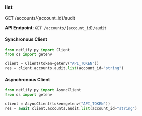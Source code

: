 
### list <a name="list"></a>
GET /accounts/{account_id}/audit



**API Endpoint**: `GET /accounts/{account_id}/audit`

#### Synchronous Client

```python
from netlify_py import Client
from os import getenv

client = Client(token=getenv("API_TOKEN"))
res = client.accounts.audit.list(account_id="string")
```

#### Asynchronous Client

```python
from netlify_py import AsyncClient
from os import getenv

client = AsyncClient(token=getenv("API_TOKEN"))
res = await client.accounts.audit.list(account_id="string")
```
